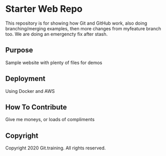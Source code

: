 # Starter Web Repo

This repository is for showing how Git and GitHub work, also doing branching/merging examples, then more changes from myfeature branch too. We are doing an emergencty fix after stash.

## Purpose

Sample website with plenty of files for demos

## Deployment

Using Docker and AWS

## How To Contribute 

Give me moneys, or loads of compliments 

## Copyright

Copyright 2020 Git.training. All rights reserved.